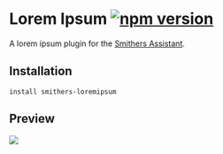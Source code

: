 # Lorem Ipsum [![npm version](https://img.shields.io/npm/v/smithers-loremipsum.svg?style=flat)](https://www.npmjs.com/package/smithers-loremipsum)

A lorem ipsum plugin for the [Smithers Assistant](https://github.com/SmithersAssistant/smithers).

## Installation

```
install smithers-loremipsum
```

## Preview

![](https://d.pr/i/CdPr+)
